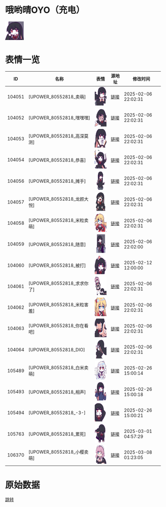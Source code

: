 # 哦哟晴OYO（充电）

<img src="./cover.png" height="60" alt="cover" />

# 表情一览

|ID|名称|表情|源地址|修改时间|
|----|----|----|----|----|
|104051|[UPOWER_80552818_卖萌]|<img src="./pic/104051_%5BUPOWER_80552818_卖萌%5D.png" height="60" alt="卖萌"/>|[链接](https://i0.hdslb.com/bfs/garb/30c9cf8c2e8cb339ab8a997755e2b243d312dd23.png)|2025-02-06 22:02:31|
|104052|[UPOWER_80552818_嘿嘿嘿]|<img src="./pic/104052_%5BUPOWER_80552818_嘿嘿嘿%5D.png" height="60" alt="嘿嘿嘿"/>|[链接](https://i0.hdslb.com/bfs/garb/9e1e2151804bdad8e12018b104a6139cdb83de1f.png)|2025-02-06 22:02:31|
|104053|[UPOWER_80552818_高深莫测]|<img src="./pic/104053_%5BUPOWER_80552818_高深莫测%5D.png" height="60" alt="高深莫测"/>|[链接](https://i0.hdslb.com/bfs/garb/cfb592ad74b5e1484d94e1c9540943f1ab9f1e17.png)|2025-02-06 22:02:31|
|104054|[UPOWER_80552818_恭喜]|<img src="./pic/104054_%5BUPOWER_80552818_恭喜%5D.png" height="60" alt="恭喜"/>|[链接](https://i0.hdslb.com/bfs/garb/7c0e4af7f13f9ed69b85b5c81437bf85ea9c75cb.png)|2025-02-06 22:02:31|
|104056|[UPOWER_80552818_摊手]|<img src="./pic/104056_%5BUPOWER_80552818_摊手%5D.png" height="60" alt="摊手"/>|[链接](https://i0.hdslb.com/bfs/garb/7b909e73d35a30f1d0d1e4f4d2a9a80d9d92b6c6.png)|2025-02-06 22:02:31|
|104057|[UPOWER_80552818_龙颜大悦]|<img src="./pic/104057_%5BUPOWER_80552818_龙颜大悦%5D.png" height="60" alt="龙颜大悦"/>|[链接](https://i0.hdslb.com/bfs/garb/8c24fc09362b7f0392cb2f7caa389873422d3405.png)|2025-02-06 22:02:31|
|104058|[UPOWER_80552818_米粒卖萌]|<img src="./pic/104058_%5BUPOWER_80552818_米粒卖萌%5D.png" height="60" alt="米粒卖萌"/>|[链接](https://i0.hdslb.com/bfs/garb/70b295d88ea4258beecc3b46805c3ed370037e4c.png)|2025-02-06 22:02:31|
|104059|[UPOWER_80552818_随意]|<img src="./pic/104059_%5BUPOWER_80552818_随意%5D.png" height="60" alt="随意"/>|[链接](https://i0.hdslb.com/bfs/garb/449d402ce365ba91f60a0f79953c58a6506c3f28.png)|2025-02-06 22:02:00|
|104060|[UPOWER_80552818_被打]|<img src="./pic/104060_%5BUPOWER_80552818_被打%5D.png" height="60" alt="被打"/>|[链接](https://i0.hdslb.com/bfs/garb/bd665c5810763ce12db854f8fac4f98a21ac2c12.png)|2025-02-12 12:00:00|
|104061|[UPOWER_80552818_求求你了]|<img src="./pic/104061_%5BUPOWER_80552818_求求你了%5D.png" height="60" alt="求求你了"/>|[链接](https://i0.hdslb.com/bfs/garb/9e9c1786eb591b99d617663cfb1a0a36c2f924b4.png)|2025-02-06 22:02:31|
|104062|[UPOWER_80552818_米粒害羞]|<img src="./pic/104062_%5BUPOWER_80552818_米粒害羞%5D.png" height="60" alt="米粒害羞"/>|[链接](https://i0.hdslb.com/bfs/garb/acf648247e8eee4411e641cf8176cf30e7cac360.png)|2025-02-06 22:02:31|
|104063|[UPOWER_80552818_你在看吧]|<img src="./pic/104063_%5BUPOWER_80552818_你在看吧%5D.png" height="60" alt="你在看吧"/>|[链接](https://i0.hdslb.com/bfs/garb/e2f5ede31d1296a82eb39651bc8c2f6658e548d6.png)|2025-02-06 22:02:31|
|104064|[UPOWER_80552818_DIO]|<img src="./pic/104064_%5BUPOWER_80552818_DIO%5D.png" height="60" alt="DIO"/>|[链接](https://i0.hdslb.com/bfs/garb/124f5e4451c26423ea87425516ab75b86590baeb.png)|2025-02-06 22:02:31|
|105489|[UPOWER_80552818_白米卖萌]|<img src="./pic/105489_%5BUPOWER_80552818_白米卖萌%5D.png" height="60" alt="白米卖萌"/>|[链接](https://i0.hdslb.com/bfs/garb/c1768c7975c81a9de869b60ef537ce01e2cb29e5.png)|2025-02-26 15:00:14|
|105493|[UPOWER_80552818_相声]|<img src="./pic/105493_%5BUPOWER_80552818_相声%5D.png" height="60" alt="相声"/>|[链接](https://i0.hdslb.com/bfs/garb/22eccbc0112618b884a3ac9e8b58c56eb4db7372.png)|2025-02-26 15:00:18|
|105494|[UPOWER_80552818_-3-]|<img src="./pic/105494_%5BUPOWER_80552818_-3-%5D.png" height="60" alt="-3-"/>|[链接](https://i0.hdslb.com/bfs/garb/d147979d467a7ab7f3bd1962caf9bc5332d91432.png)|2025-02-26 15:00:21|
|105763|[UPOWER_80552818_累死]|<img src="./pic/105763_%5BUPOWER_80552818_累死%5D.png" height="60" alt="累死"/>|[链接](https://i0.hdslb.com/bfs/garb/6a102060574e0a5bf3719f1c2829823aa4b6b076.png)|2025-03-01 04:57:29|
|106370|[UPOWER_80552818_小樱卖萌]|<img src="./pic/106370_%5BUPOWER_80552818_小樱卖萌%5D.png" height="60" alt="小樱卖萌"/>|[链接](https://i0.hdslb.com/bfs/garb/fee4265ebba4d1b67207c6fc44397fd8f422f286.png)|2025-03-08 01:23:05|

# 原始数据

[跳转](./raw.json)

